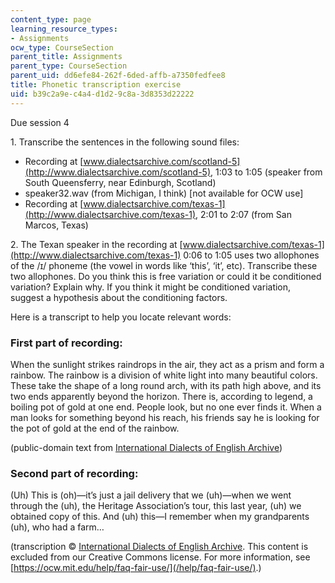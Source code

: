 ```yaml
---
content_type: page
learning_resource_types:
- Assignments
ocw_type: CourseSection
parent_title: Assignments
parent_type: CourseSection
parent_uid: dd6efe84-262f-6ded-affb-a7350fedfee8
title: Phonetic transcription exercise
uid: b39c2a9e-c4a4-d1d2-9c8a-3d8353d22222
---
```


Due session 4

1\. Transcribe the sentences in the following sound files:

*   Recording at [www.dialectsarchive.com/scotland-5](http://www.dialectsarchive.com/scotland-5), 1:03 to 1:05 (speaker from South Queensferry, near Edinburgh, Scotland)
*   speaker32.wav (from Michigan, I think) \[not available for OCW use\]
*   Recording at [www.dialectsarchive.com/texas-1](http://www.dialectsarchive.com/texas-1), 2:01 to 2:07 (from San Marcos, Texas)

2\. The Texan speaker in the recording at [www.dialectsarchive.com/texas-1](http://www.dialectsarchive.com/texas-1) 0:06 to 1:05 uses two allophones of the /ɪ/ phoneme (the vowel in words like ‘this’, ‘it’, etc). Transcribe these two allophones. Do you think this is free variation or could it be conditioned variation? Explain why. If you think it might be conditioned variation, suggest a hypothesis about the conditioning factors.

Here is a transcript to help you locate relevant words:

### First part of recording:

When the sunlight strikes raindrops in the air, they act as a prism and form a rainbow. The rainbow is a division of white light into many beautiful colors. These take the shape of a long round arch, with its path high above, and its two ends apparently beyond the horizon. There is, according to legend, a boiling pot of gold at one end. People look, but no one ever finds it. When a man looks for something beyond his reach, his friends say he is looking for the pot of gold at the end of the rainbow.

(public-domain text from [International Dialects of English Archive](https://www.dialectsarchive.com/the-rainbow-passage))

### Second part of recording:

(Uh) This is (oh)—it’s just a jail delivery that we (uh)—when we went through the (uh), the Heritage Association’s tour, this last year, (uh) we obtained copy of this. And (uh) this—I remember when my grandparents (uh), who had a farm…

(transcription © [International Dialects of English Archive](https://www.dialectsarchive.com/texas-1#). This content is excluded from our Creative Commons license. For more information, see [https://ocw.mit.edu/help/faq-fair-use/](/help/faq-fair-use/).)
